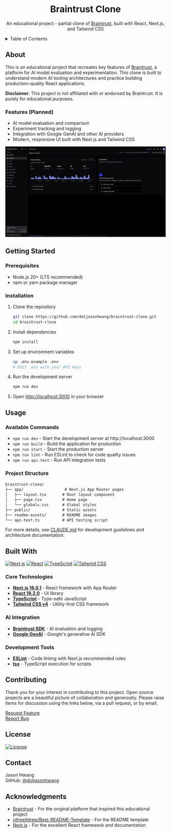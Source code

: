 <!--
MIT License

Copyright (c) 2025 Jason Hwang

Permission is hereby granted, free of charge, to any person obtaining a copy
of this software and associated documentation files (the "Software"), to deal
in the Software without restriction, including without limitation the rights
to use, copy, modify, merge, publish, distribute, sublicense, and/or sell
copies of the Software, and to permit persons to whom the Software is
furnished to do so, subject to the following conditions:

The above copyright notice and this permission notice shall be included in all
copies or substantial portions of the Software.

THE SOFTWARE IS PROVIDED "AS IS", WITHOUT WARRANTY OF ANY KIND, EXPRESS OR
IMPLIED, INCLUDING BUT NOT LIMITED TO THE WARRANTIES OF MERCHANTABILITY,
FITNESS FOR A PARTICULAR PURPOSE AND NONINFRINGEMENT. IN NO EVENT SHALL THE
AUTHORS OR COPYRIGHT HOLDERS BE LIABLE FOR ANY CLAIM, DAMAGES OR OTHER
LIABILITY, WHETHER IN AN ACTION OF CONTRACT, TORT OR OTHERWISE, ARISING FROM,
OUT OF OR IN CONNECTION WITH THE SOFTWARE OR THE USE OR OTHER DEALINGS IN THE
SOFTWARE.

<!-- PROJECT LOGO -->
<br />
<div align="center">
  <h1 align="center">Braintrust Clone</h1>

  <p align="center">An educational project - partial clone of <a href="https://www.braintrust.dev/">Braintrust</a>, built with React, Next.js, and Tailwind CSS</p>
</div>

<!-- TABLE OF CONTENTS -->
<details>
  <summary>Table of Contents</summary>
  <ol>
    <li><a href="#about">About</a></li>
    <li><a href="#setup">Getting Started</a></li>
    <li><a href="#usage">Usage</a></li>
    <li><a href="#built-with">Built With</a></li>
    <li><a href="#contributing">Contributing</a></li>
    <li><a href="#license">License</a></li>
    <li><a href="#contact">Contact</a></li>
    <li><a href="#acknowledgments">Acknowledgments</a></li>
  </ol>
</details>

## About

This is an educational project that recreates key features of [Braintrust](https://www.braintrust.dev/), a platform for AI model evaluation and experimentation. This clone is built to understand modern AI tooling architectures and practice building production-quality React applications.

**Disclaimer**: This project is not affiliated with or endorsed by Braintrust. It is purely for educational purposes.

### Features (Planned)

- AI model evaluation and comparison
- Experiment tracking and logging
- Integration with Google GenAI and other AI providers
- Modern, responsive UI built with Next.js and Tailwind CSS

![Braintrust Clone Screenshot][product-screenshot]

## Getting Started

### Prerequisites

- Node.js 20+ (LTS recommended)
- npm or yarn package manager

### Installation

1. Clone the repository

   ```sh
   git clone https://github.com/dotjasonhwang/braintrust-clone.git
   cd braintrust-clone
   ```

2. Install dependencies

   ```sh
   npm install
   ```

3. Set up environment variables

   ```sh
   cp .env.example .env
   # Edit .env with your API keys
   ```

4. Run the development server

   ```sh
   npm run dev
   ```

5. Open [http://localhost:3000](http://localhost:3000) in your browser

## Usage

### Available Commands

- `npm run dev` - Start the development server at http://localhost:3000
- `npm run build` - Build the application for production
- `npm run start` - Start the production server
- `npm run lint` - Run ESLint to check for code quality issues
- `npm run api-test` - Run API integration tests

### Project Structure

```
braintrust-clone/
├── app/                  # Next.js App Router pages
│   ├── layout.tsx       # Root layout component
│   ├── page.tsx         # Home page
│   └── globals.css      # Global styles
├── public/              # Static assets
├── readme-assets/       # README images
└── api-test.ts          # API testing script
```

For more details, see [CLAUDE.md](CLAUDE.md) for development guidelines and architecture documentation.

## Built With

[![Next.js][next-shield]][next-url]
[![React][react-shield]][react-url]
[![TypeScript][typescript-shield]][typescript-url]
[![Tailwind CSS][tailwind-shield]][tailwind-url]

### Core Technologies

- **[Next.js 16.0.1](https://nextjs.org/)** - React framework with App Router
- **[React 19.2.0](https://react.dev/)** - UI library
- **[TypeScript](https://www.typescriptlang.org/)** - Type-safe JavaScript
- **[Tailwind CSS v4](https://tailwindcss.com/)** - Utility-first CSS framework

### AI Integration

- **[Braintrust SDK](https://www.braintrust.dev/)** - AI evaluation and logging
- **[Google GenAI](https://ai.google.dev/)** - Google's generative AI SDK

### Development Tools

- **[ESLint](https://eslint.org/)** - Code linting with Next.js recommended rules
- **[tsx](https://github.com/privatenumber/tsx)** - TypeScript execution for scripts

## Contributing

Thank you for your interest in contributing to this project. Open source projects are a beautiful picture of collaboration and generosity. Please raise items for discussion using the links below, via a pull request, or by email.

[Request Feature][feature-request-url]<br>
[Report Bug][bug-report-url]

## License

[![License][license-shield]][license-url]

## Contact

Jason Hwang<br>
GitHub: [@dotjasonhwang](https://github.com/dotjasonhwang)

## Acknowledgments

- [Braintrust](https://www.braintrust.dev/) - For the original platform that inspired this educational project
- [othneildrew/Best-README-Template][readme-template-url] - For the README template
- [Next.js](https://nextjs.org/) - For the excellent React framework and documentation

<!-- MARKDOWN LINKS -->
<!-- https://www.markdownguide.org/basic-syntax/#reference-style-links -->

<!-- repo -->

[feature-request-url]: https://github.com/dotjasonhwang/braintrust-clone/issues/new?labels=enhancement&template=feature-request.md
[bug-report-url]: https://github.com/dotjasonhwang/braintrust-clone/issues/new?labels=bug&template=bug-report.md

<!-- about -->

[product-screenshot]: readme-assets/screenshot.png

<!-- built_with -->

[next-shield]: https://img.shields.io/badge/Next.js-000000?style=for-the-badge&logo=nextdotjs&logoColor=white
[next-url]: https://nextjs.org/
[react-shield]: https://img.shields.io/badge/React-20232A?style=for-the-badge&logo=react&logoColor=61DAFB
[react-url]: https://react.dev/
[typescript-shield]: https://img.shields.io/badge/TypeScript-3178C6?style=for-the-badge&logo=typescript&logoColor=white
[typescript-url]: https://www.typescriptlang.org/
[tailwind-shield]: https://img.shields.io/badge/Tailwind_CSS-38B2AC?style=for-the-badge&logo=tailwind-css&logoColor=white
[tailwind-url]: https://tailwindcss.com/

<!-- license -->

[license-shield]: https://img.shields.io/github/license/dotjasonhwang/braintrust-clone.svg?style=for-the-badge
[license-url]: https://github.com/dotjasonhwang/braintrust-clone/blob/main/LICENSE

<!-- acknowledgements -->

[readme-template-url]: https://github.com/othneildrew/Best-README-Template
